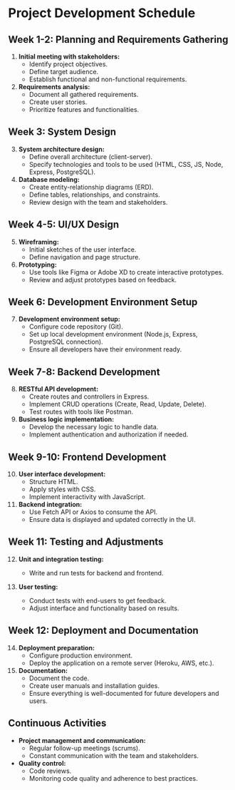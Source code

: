 # Project Development Schedule 

## Week 1-2: Planning and Requirements Gathering
1. **Initial meeting with stakeholders:**
   - Identify project objectives.
   - Define target audience.
   - Establish functional and non-functional requirements.
2. **Requirements analysis:**
   - Document all gathered requirements.
   - Create user stories.
   - Prioritize features and functionalities.

## Week 3: System Design
3. **System architecture design:**
   - Define overall architecture (client-server).
   - Specify technologies and tools to be used (HTML, CSS, JS, Node, Express, PostgreSQL).
4. **Database modeling:**
   - Create entity-relationship diagrams (ERD).
   - Define tables, relationships, and constraints.
   - Review design with the team and stakeholders.

## Week 4-5: UI/UX Design
5. **Wireframing:**
   - Initial sketches of the user interface.
   - Define navigation and page structure.
6. **Prototyping:**
   - Use tools like Figma or Adobe XD to create interactive prototypes.
   - Review and adjust prototypes based on feedback.

## Week 6: Development Environment Setup
7. **Development environment setup:**
   - Configure code repository (Git).
   - Set up local development environment (Node.js, Express, PostgreSQL connection).
   - Ensure all developers have their environment ready.

## Week 7-8: Backend Development
8. **RESTful API development:**
   - Create routes and controllers in Express.
   - Implement CRUD operations (Create, Read, Update, Delete).
   - Test routes with tools like Postman.
9. **Business logic implementation:**
   - Develop the necessary logic to handle data.
   - Implement authentication and authorization if needed.

## Week 9-10: Frontend Development
10. **User interface development:**
    - Structure HTML.
    - Apply styles with CSS.
    - Implement interactivity with JavaScript.
11. **Backend integration:**
    - Use Fetch API or Axios to consume the API.
    - Ensure data is displayed and updated correctly in the UI.

## Week 11: Testing and Adjustments
12. **Unit and integration testing:**
    - Write and run tests for backend and frontend.
   
13. **User testing:**
    - Conduct tests with end-users to get feedback.
    - Adjust interface and functionality based on results.

## Week 12: Deployment and Documentation
14. **Deployment preparation:**
    - Configure production environment.
    - Deploy the application on a remote server (Heroku, AWS, etc.).
15. **Documentation:**
    - Document the code.
    - Create user manuals and installation guides.
    - Ensure everything is well-documented for future developers and users.

## Continuous Activities
- **Project management and communication:**
  - Regular follow-up meetings (scrums).
  - Constant communication with the team and stakeholders.
- **Quality control:**
  - Code reviews.
  - Monitoring code quality and adherence to best practices.
